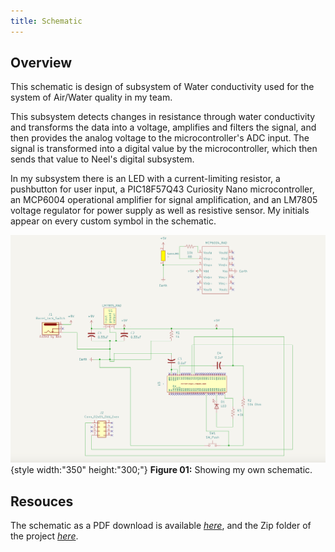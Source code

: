 ```yaml
---
title: Schematic
---
```


## Overview

This schematic is design of subsystem of Water conductivity used for the system of Air/Water quality in my team.

This subsystem detects changes in resistance through water conductivity and transforms the data into a voltage, amplifies and filters the signal, and then provides the analog voltage to the microcontroller's ADC input.  The signal is transformed into a digital value by the microcontroller, which then sends that value to Neel's digital subsystem.

In my subsystem there is an LED with a current-limiting resistor, a pushbutton for user input, a PIC18F57Q43 Curiosity Nano microcontroller, an MCP6004 operational amplifier for signal amplification, and an LM7805 voltage regulator for power supply as well as resistive sensor.  My initials appear on every custom symbol in the schematic.

![schematic](kicad_screenshot.png){style width:"350" height:"300;"}
**Figure 01:** Showing my own schematic.


## Resouces

The schematic as a PDF download is available [*here*](Individual_schematic.pdf), and the Zip folder of the project [*here*](Individual_schematic.zip).